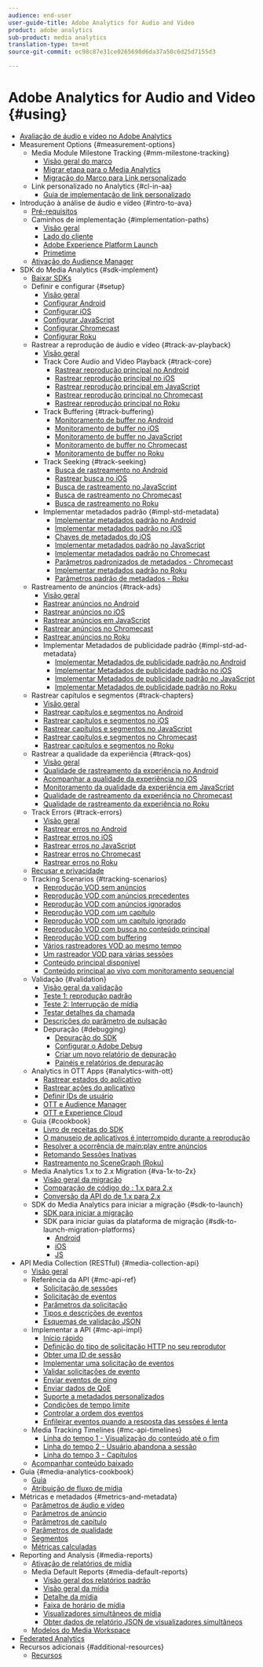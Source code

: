 ```yaml
---
audience: end-user
user-guide-title: Adobe Analytics for Audio and Video
product: adobe analytics
sub-product: media analytics
translation-type: tm+mt
source-git-commit: ec98c87e31ce0265698d6da37a50c6d25d7155d3

---
```



# Adobe Analytics for Audio and Video {#using}

+ [Avaliação de áudio e vídeo no Adobe Analytics](media-overview.md)
+ Measurement Options {#measurement-options}
   + Media Module Milestone Tracking {#mm-milestone-tracking}
      + [Visão geral do marco](measurement-options/mm-milestone-tracking/milestone-overview.md)
      + [Migrar etapa para o Media Analytics](measurement-options/mm-milestone-tracking/migrate-ms-to-va.md)
      + [Migração do Marco para Link personalizado](measurement-options/mm-milestone-tracking/migrate-ms-to-cl.md)
   + Link personalizado no Analytics {#cl-in-aa}
      + [Guia de implementação de link personalizado](measurement-options/cl-in-aa/cl-impl-guide.md)
+ Introdução à análise de áudio e vídeo {#intro-to-ava}
   + [Pré-requisitos](intro-to-ava/prereqs.md)
   + Caminhos de implementação {#implementation-paths}
      + [Visão geral](intro-to-ava/implementation-paths/implementation-paths.md)
      + [Lado do cliente](intro-to-ava/implementation-paths/client-side-path.md)
      + [Adobe Experience Platform Launch](intro-to-ava/implementation-paths/launch-path.md)
      + [Primetime](intro-to-ava/implementation-paths/primetime-path.md)
   + [Ativação do Audience Manager](intro-to-ava/am-enablement.md)
+ SDK do Media Analytics {#sdk-implement}
   + [Baixar SDKs](sdk-implement/download-sdks.md)
   + Definir e configurar {#setup}
      + [Visão geral](sdk-implement/setup/setup-overview.md)
      + [Configurar Android](sdk-implement/setup/set-up-android.md)
      + [Configurar iOS](sdk-implement/setup/set-up-ios.md)
      + [Configurar JavaScript](sdk-implement/setup/set-up-js.md)
      + [Configurar Chromecast](sdk-implement/setup/set-up-chromecast.md)
      + [Configurar Roku](sdk-implement/setup/set-up-roku.md)
   + Rastrear a reprodução de áudio e vídeo {#track-av-playback}
      + [Visão geral](sdk-implement/track-av-playback/track-core-overview.md)
      + Track Core Audio and Video Playback {#track-core}
         + [Rastrear reprodução principal no Android](sdk-implement/track-av-playback/track-core/track-core-android.md)
         + [Rastrear reprodução principal no iOS](sdk-implement/track-av-playback/track-core/track-core-ios.md)
         + [Rastrear reprodução principal em JavaScript](sdk-implement/track-av-playback/track-core/track-core-js.md)
         + [Rastrear reprodução principal no Chromecast](sdk-implement/track-av-playback/track-core/track-core-chromecast.md)
         + [Rastrear reprodução principal no Roku](sdk-implement/track-av-playback/track-core/track-core-roku.md)
      + Track Buffering {#track-buffering}
         + [Monitoramento de buffer no Android](sdk-implement/track-av-playback/track-buffering/track-buffering-android.md)
         + [Monitoramento de buffer no iOS](sdk-implement/track-av-playback/track-buffering/track-buffering-ios.md)
         + [Monitoramento de buffer no JavaScript](sdk-implement/track-av-playback/track-buffering/track-buffering-js.md)
         + [Monitoramento de buffer no Chromecast](sdk-implement/track-av-playback/track-buffering/track-buffering-chromecast.md)
         + [Monitoramento de buffer no Roku](sdk-implement/track-av-playback/track-buffering/track-buffering-roku.md)
      + Track Seeking {#track-seeking}
         + [Busca de rastreamento no Android](sdk-implement/track-av-playback/track-seeking/track-seeking-android.md)
         + [Rastrear busca no iOS](sdk-implement/track-av-playback/track-seeking/track-seeking-ios.md)
         + [Busca de rastreamento no JavaScript](sdk-implement/track-av-playback/track-seeking/track-seeking-js.md)
         + [Busca de rastreamento no Chromecast](sdk-implement/track-av-playback/track-seeking/track-seeking-chromecast.md)
         + [Busca de rastreamento no Roku](sdk-implement/track-av-playback/track-seeking/track-seeking-roku.md)
      + Implementar metadados padrão {#impl-std-metadata}
         + [Implementar metadados padrão no Android](sdk-implement/track-av-playback/impl-std-metadata/impl-std-metadata-android.md)
         + [Implementar metadados padrão no iOS](sdk-implement/track-av-playback/impl-std-metadata/impl-std-metadata-ios.md)
         + [Chaves de metadados do iOS](sdk-implement/track-av-playback/impl-std-metadata/ios-metadata-keys.md)
         + [Implementar metadados padrão no JavaScript](sdk-implement/track-av-playback/impl-std-metadata/impl-std-metadata-js.md)
         + [Implementar metadados padrão no Chromecast](sdk-implement/track-av-playback/impl-std-metadata/impl-std-metadata-chromecast.md)
         + [Parâmetros padronizados de metadados - Chromecast](sdk-implement/track-av-playback/impl-std-metadata/chromecast-metadata.md)
         + [Implementar metadados padrão no Roku](sdk-implement/track-av-playback/impl-std-metadata/impl-std-metadata-roku.md)
         + [Parâmetros padrão de metadados - Roku](sdk-implement/track-av-playback/impl-std-metadata/roku-metadata.md)
   + Rastreamento de anúncios {#track-ads}
      + [Visão geral](sdk-implement/track-ads/track-ads-overview.md)
      + [Rastrear anúncios no Android](sdk-implement/track-ads/track-ads-android.md)
      + [Rastrear anúncios no iOS](sdk-implement/track-ads/track-ads-ios.md)
      + [Rastrear anúncios em JavaScript](sdk-implement/track-ads/track-ads-js.md)
      + [Rastrear anúncios no Chromecast](sdk-implement/track-ads/track-ads-chromecast.md)
      + [Rastrear anúncios no Roku](sdk-implement/track-ads/track-ads-roku.md)
      + Implementar Metadados de publicidade padrão {#impl-std-ad-metadata}
         + [Implementar Metadados de publicidade padrão no Android](sdk-implement/track-ads/impl-std-ad-metadata/impl-std-ad-metadata-android.md)
         + [Implementar Metadados de publicidade padrão no iOS](sdk-implement/track-ads/impl-std-ad-metadata/impl-std-ad-metadata-ios.md)
         + [Implementar Metadados de publicidade padrão no JavaScript](sdk-implement/track-ads/impl-std-ad-metadata/impl-std-ad-metadata-js.md)
         + [Implementar Metadados de publicidade padrão no Roku](sdk-implement/track-ads/impl-std-ad-metadata/impl-std-ad-metadata-roku.md)
   + Rastrear capítulos e segmentos {#track-chapters}
      + [Visão geral](sdk-implement/track-chapters/track-chapters-overview.md)
      + [Rastrear capítulos e segmentos no Android](sdk-implement/track-chapters/track-chapters-android.md)
      + [Rastrear capítulos e segmentos no iOS](sdk-implement/track-chapters/track-chapters-ios.md)
      + [Rastrear capítulos e segmentos no JavaScript](sdk-implement/track-chapters/track-chapters-js.md)
      + [Rastrear capítulos e segmentos no Chromecast](sdk-implement/track-chapters/track-chapters-chromecast.md)
      + [Rastrear capítulos e segmentos no Roku](sdk-implement/track-chapters/track-chapters-roku.md)
   + Rastrear a qualidade da experiência {#track-qos}
      + [Visão geral](sdk-implement/track-qos/track-qos-overview.md)
      + [Qualidade de rastreamento da experiência no Android](sdk-implement/track-qos/track-qos-android.md)
      + [Acompanhar a qualidade da experiência no iOS](sdk-implement/track-qos/track-qos-ios.md)
      + [Monitoramento da qualidade da experiência em JavaScript](sdk-implement/track-qos/track-qos-js.md)
      + [Qualidade de rastreamento da experiência no Chromecast](sdk-implement/track-qos/track-qos-chromecast.md)
      + [Qualidade de rastreamento da experiência no Roku](sdk-implement/track-qos/track-qos-roku.md)
   + Track Errors {#track-errors}
      + [Visão geral](sdk-implement/track-errors/track-errors-overview.md)
      + [Rastrear erros no Android](sdk-implement/track-errors/track-errors-android.md)
      + [Rastrear erros no iOS](sdk-implement/track-errors/track-errors-ios.md)
      + [Rastrear erros no JavaScript](sdk-implement/track-errors/track-errors-js.md)
      + [Rastrear erros no Chromecast](sdk-implement/track-errors/track-errors-chromecast.md)
      + [Rastrear erros no Roku](sdk-implement/track-errors/track-errors-roku.md)
   + [Recusar e privacidade](sdk-implement/opt-out-privacy.md)
   + Tracking Scenarios {#tracking-scenarios}
      + [Reprodução VOD sem anúncios](sdk-implement/tracking-scenarios/vod-no-intrs-details.md)
      + [Reprodução VOD com anúncios precedentes](sdk-implement/tracking-scenarios/vod-preroll-ads.md)
      + [Reprodução VOD com anúncios ignorados](sdk-implement/tracking-scenarios/vod-skipped-ads.md)
      + [Reprodução VOD com um capítulo](sdk-implement/tracking-scenarios/vod-one-chapter.md)
      + [Reprodução VOD com um capítulo ignorado](sdk-implement/tracking-scenarios/vod-skipped-chapter.md)
      + [Reprodução VOD com busca no conteúdo principal](sdk-implement/tracking-scenarios/vod-seeking.md)
      + [Reprodução VOD com buffering](sdk-implement/tracking-scenarios/vod-buffering.md)
      + [Vários rastreadores VOD ao mesmo tempo](sdk-implement/tracking-scenarios/vod-multi-trackers.md)
      + [Um rastreador VOD para várias sessões](sdk-implement/tracking-scenarios/vod-multi-track-one-session.md)
      + [Conteúdo principal disponível](sdk-implement/tracking-scenarios/live-main-content.md)
      + [Conteúdo principal ao vivo com monitoramento sequencial](sdk-implement/tracking-scenarios/live-sequential.md)
   + Validação {#validation}
      + [Visão geral da validação](sdk-implement/validation/validation-overview.md)
      + [Teste 1: reprodução padrão](sdk-implement/validation/test1-standard-playback.md)
      + [Teste 2: Interrupção de mídia](sdk-implement/validation/test2-media-interrupt.md)
      + [Testar detalhes da chamada](sdk-implement/validation/test-call-details.md)
      + [Descrições do parâmetro de pulsação](sdk-implement/validation/heartbeat-params.md)
      + Depuração {#debugging}
         + [Depuração do SDK](sdk-implement/validation/debugging/sdk-debugging.md)
         + [Configurar o Adobe Debug](sdk-implement/validation/debugging/config-adobe-debug.md)
         + [Criar um novo relatório de depuração](sdk-implement/validation/debugging/create-new-debug-report.md)
         + [Painéis e relatórios de depuração](sdk-implement/validation/debugging/debug-dash-repts.md)
   + Analytics in OTT Apps {#analytics-with-ott}
      + [Rastrear estados do aplicativo](sdk-implement/analytics-with-ott/track-app-states.md)
      + [Rastrear ações do aplicativo](sdk-implement/analytics-with-ott/track-app-actions.md)
      + [Definir IDs de usuário](sdk-implement/analytics-with-ott/set-user-ids.md)
      + [OTT e Audience Manager](sdk-implement/analytics-with-ott/ott-am.md)
      + [OTT e Experience Cloud](sdk-implement/analytics-with-ott/ott-experience-cloud.md)
   + Guia {#cookbook}
      + [Livro de receitas do SDK](sdk-implement/cookbook/sdk-cookbook-overview.md)
      + [O manuseio de aplicativos é interrompido durante a reprodução](sdk-implement/cookbook/app-interrupts.md)
      + [Resolver a ocorrência de main:play entre anúncios](sdk-implement/cookbook/fix-ad-play-ad.md)
      + [Retomando Sessões Inativas](sdk-implement/cookbook/resuming-inactive.md)
      + [Rastreamento no SceneGraph (Roku)](sdk-implement/cookbook/sdk-track-scenegraph.md)
   + Media Analytics 1.x to 2.x Migration {#va-1x-to-2x}
      + [Visão geral da migração](sdk-implement/va-1x-to-2x/mig-1x-2x-overview.md)
      + [Comparação de código do : 1.x para 2.x](sdk-implement/va-1x-to-2x/code-comparison-1x-2x.md)
      + [Conversão da API do de 1.x para 2.x](sdk-implement/va-1x-to-2x/1x-2x-api-change.md)
   + SDK do Media Analytics para iniciar a migração {#sdk-to-launch}
      + [SDK para iniciar a migração](sdk-implement/sdk-to-launch/sdk-to-launch-migration.md)
      + SDK para iniciar guias da plataforma de migração {#sdk-to-launch-migration-platforms}
         + [Android](sdk-implement/sdk-to-launch/sdk-to-launch-migration-platforms/sdk-to-launch-migration-android.md)
         + [iOS](sdk-implement/sdk-to-launch/sdk-to-launch-migration-platforms/sdk-to-launch-migration-ios.md)
         + [JS](sdk-implement/sdk-to-launch/sdk-to-launch-migration-platforms/sdk-to-launch-migration-js.md)
+ API Media Collection (RESTful) {#media-collection-api}
   + [Visão geral](media-collection-api/mc-api-overview.md)
   + Referência da API {#mc-api-ref}
      + [Solicitação de sessões](media-collection-api/mc-api-ref/mc-api-sessions-req.md)
      + [Solicitação de eventos](media-collection-api/mc-api-ref/mc-api-events-req.md)
      + [Parâmetros da solicitação](media-collection-api/mc-api-ref/mc-api-req-params.md)
      + [Tipos e descrições de eventos](media-collection-api/mc-api-ref/mc-api-event-types.md)
      + [Esquemas de validação JSON](media-collection-api/mc-api-ref/mc-api-json-validation.md)
   + Implementar a API {#mc-api-impl}
      + [Início rápido](media-collection-api/mc-api-impl/mc-api-quick-start.md)
      + [Definição do tipo de solicitação HTTP no seu reprodutor](media-collection-api/mc-api-impl/mc-api-set-http-req.md)
      + [Obter uma ID de sessão](media-collection-api/mc-api-impl/mc-api-obtain-sid.md)
      + [Implementar uma solicitação de eventos](media-collection-api/mc-api-impl/mc-api-impl-events-req.md)
      + [Validar solicitações de evento](media-collection-api/mc-api-impl/mc-api-validate-reqs.md)
      + [Enviar eventos de ping](media-collection-api/mc-api-impl/mc-api-sed-pings.md)
      + [Enviar dados de QoE](media-collection-api/mc-api-impl/mc-api-sending-qoe.md)
      + [Suporte a metadados personalizados](media-collection-api/mc-api-impl/mc-api-custom-meta.md)
      + [Condições de tempo limite](media-collection-api/mc-api-impl/mc-api-timeout.md)
      + [Controlar a ordem dos eventos](media-collection-api/mc-api-impl/mc-api-ctrl-order.md)
      + [Enfileirar eventos quando a resposta das sessões é lenta](media-collection-api/mc-api-impl/mc-api-queuing.md)
   + Media Tracking Timelines {#mc-api-timelines}
      + [Linha do tempo 1 - Visualização do conteúdo até o fim](media-collection-api/mc-api-timelines/mc-api-timeline-1.md)
      + [Linha do tempo 2 - Usuário abandona a sessão](media-collection-api/mc-api-timelines/mc-api-timeline-2.md)
      + [Linha do tempo 3 - Capítulos](media-collection-api/mc-api-timelines/mc-api-timeline-3.md)
   + [Acompanhar conteúdo baixado](media-collection-api/track-downloaded-content.md)
+ Guia {#media-analytics-cookbook}
   + [Guia](media-analytics-cookbook/media-analytics-cookbook.md)
   + [Atribuição de fluxo de mídia](media-analytics-cookbook/media-dimensions.md)
+ Métricas e metadados {#metrics-and-metadata}
   + [Parâmetros de áudio e vídeo](metrics-and-metadata/audio-video-parameters.md)
   + [Parâmetros de anúncio](metrics-and-metadata/ad-parameters.md)
   + [Parâmetros de capítulo](metrics-and-metadata/chapter-parameters.md)
   + [Parâmetros de qualidade](metrics-and-metadata/quality-parameters.md)
   + [Segmentos](metrics-and-metadata/segments.md)
   + [Métricas calculadas](metrics-and-metadata/calculated-metrics.md)
+ Reporting and Analysis {#media-reports}
   + [Ativação de relatórios de mídia](media-reports/media-reports-enable.md)
   + Media Default Reports {#media-default-reports}
      + [Visão geral dos relatórios padrão](media-reports/media-default-reports/default-reports-overview.md)
      + [Visão geral da mídia](media-reports/media-default-reports/media-reports-overview.md)
      + [Detalhe da mídia](media-reports/media-default-reports/media-reports-detail.md)
      + [Faixa de horário de mídia](media-reports/media-default-reports/media-reports-daypart.md)
      + [Visualizadores simultâneos de mídia](media-reports/media-default-reports/media-concurrent-viewers.md)
      + [Obter dados de relatório JSON de visualizadores simultâneos](media-reports/media-default-reports/get-concurrent-json.md)
   + [Modelos do Media Workspace](media-reports/media-workspace-templates.md)
+ [Federated Analytics](federated-analytics.md)
+ Recursos adicionais {#additional-resources}
   + [Recursos](additional-resources/doc-updates.md)
